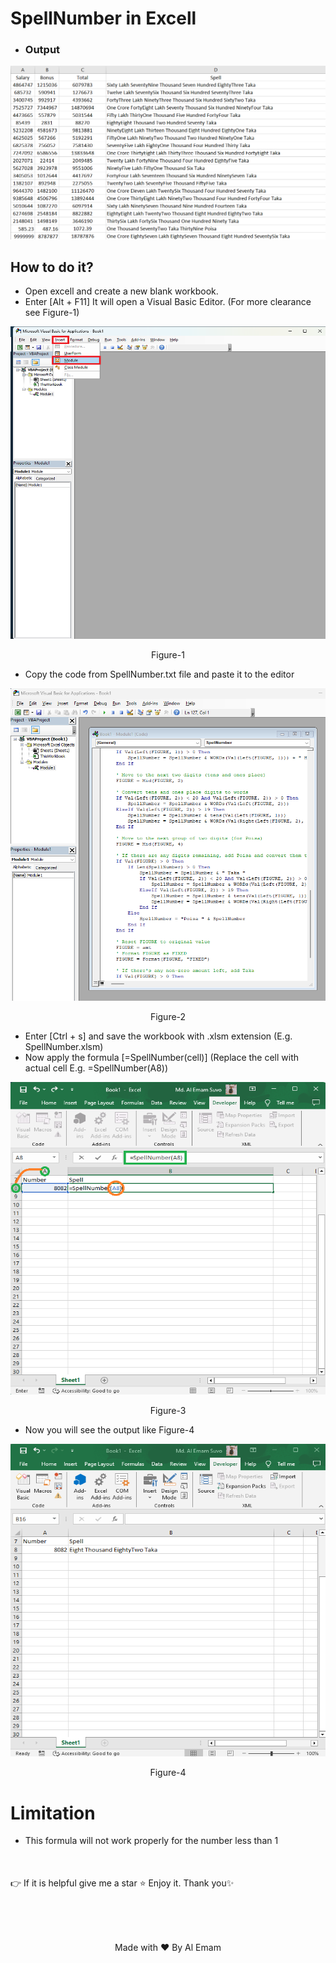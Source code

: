 # SpellNumber in Excell

- <h3>Output</h3>
<p align="center">
  <img src="assets/SpellNumber.png" />
</p>


## How to do it?

- Open excell and create a new blank workbook.
- Enter [Alt + F11] It will open a Visual Basic Editor. (For more clearance see Figure-1)

<p align="center">
  <img src="assets/editor.png" height="500px" width="600px"/>
  <p align="center">Figure-1</p>
</p>

- Copy the code from SpellNumber.txt file and paste it to the editor

<p align="center">
  <img src="assets/code.png" height="500px" width="600px"/>
  <p align="center">Figure-2</p>
</p>

- Enter [Ctrl + s] and save the workbook with .xlsm extension (E.g. SpellNumber.xlsm)
- Now apply the formula [=SpellNumber(cell)] (Replace the cell with actual cell E.g. =SpellNumber(A8))

<p align="center">
  <img src="assets/formula.png" height="500px" width="600px"/>
  <p align="center">Figure-3</p>
</p>

- Now you will see the output like Figure-4

<p align="center">
  <img src="assets/result.png" height="500px" width="600px"/>
  <p align="center">Figure-4</p>
</p>


# Limitation
- This formula will not work properly for the number less than 1

<p style="margin-top:50px">👉 If it is helpful give me a star ⭐ Enjoy it. Thank you✨</p>
<p align="center" style="margin-top:80px">Made with ❤️ By Al Emam</p>
